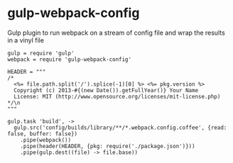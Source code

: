 gulp-webpack-config
==================

Gulp plugin to run webpack on a stream of config file and wrap the results in a vinyl file

```
gulp = require 'gulp'
webpack = require 'gulp-webpack-config'

HEADER = """
/*
  <%= file.path.split('/').splice(-1)[0] %> <%= pkg.version %>
  Copyright (c) 2013-#{(new Date()).getFullYear()} Your Name
  License: MIT (http://www.opensource.org/licenses/mit-license.php)
*/\n
"""

gulp.task 'build', ->
  gulp.src('config/builds/library/**/*.webpack.config.coffee', {read: false, buffer: false})
    .pipe(webpack())
    .pipe(header(HEADER, {pkg: require('./package.json')}))
    .pipe(gulp.dest((file) -> file.base))
```
